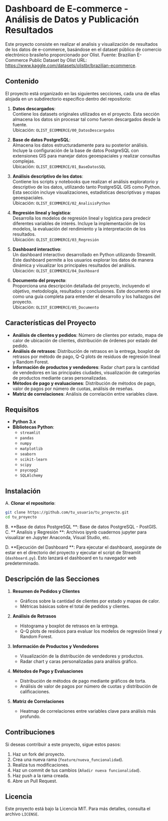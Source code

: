 # Dashboard de E-commerce - Análisis de Datos y  Publicación Resultados

Este proyecto consiste en realizar el analisis y visualización de resultados de los datos de e-commerce, basándose en el dataset público de comercio electrónico brasileño proporcionado por Olist. 
Fuente: Brazilian E-Commerce Public Dataset by Olist 
URL: https://www.kaggle.com/datasets/olistbr/brazilian-ecommerce.

## Contenido

El proyecto está organizado en las siguientes secciones, cada una de ellas alojada en un subdirectorio específico dentro del repositorio:

1. **Datos descargados**:  
   Contiene los datasets originales utilizados en el proyecto. Esta sección almacena los datos sin procesar tal como fueron descargados desde la fuente.  
   Ubicación: `OLIST_ECOMMERCE/00_DatosDescargados`

2. **Base de datos PostgreSQL**:  
   Almacena los datos estructuradamente para su posterior análisis. Incluye la configuración de la base de datos PostgreSQL con extensiones GIS para manejar datos geoespaciales y realizar consultas complejas.  
   Ubicación: `OLIST_ECOMMERCE/01_BaseDatosSQL`

3. **Análisis descriptivo de los datos**:  
   Contiene los scripts y notebooks que realizan el análisis exploratorio y descriptivo de los datos, utilizando tanto PostgreSQL GIS como Python. Esta sección incluye visualizaciones, estadísticas descriptivas y mapas geoespaciales.  
   Ubicación: `OLIST_ECOMMERCE/02_AnalisisPython`

4. **Regresión lineal y logística**:  
   Desarrolla los modelos de regresión lineal y logística para predecir diferentes variables de interés. Incluye la implementación de los modelos, la evaluación del rendimiento y la interpretación de los resultados.  
   Ubicación: `OLIST_ECOMMERCE/03_Regresión`

5. **Dashboard interactivo**:  
   Un dashboard interactivo desarrollado en Python utilizando Streamlit. Este dashboard permite a los usuarios explorar los datos de manera dinámica y visualizar los principales resultados del análisis.  
   Ubicación: `OLIST_ECOMMERCE/04_Dashboard`

6. **Documento del proyecto**:  
   Proporciona una descripción detallada del proyecto, incluyendo el objetivo, metodología, resultados y conclusiones. Este documento sirve como una guía completa para entender el desarrollo y los hallazgos del proyecto.  
   Ubicación: `OLIST_ECOMMERCE/05_Documento`

## Características del Proyecto

- **Análisis de clientes y pedidos**: Número de clientes por estado, mapa de calor de ubicación de clientes, distribución de órdenes por estado del pedido.
- **Análisis de retrasos**: Distribución de retrasos en la entrega, boxplot de retrasos por método de pago, Q-Q plots de residuos de regresión lineal y Random Forest.
- **Información de productos y vendedores**: Radar chart para la cantidad de vendedores en las principales ciudades, visualización de categorías de productos mediante caras personalizadas.
- **Métodos de pago y evaluaciones**: Distribución de métodos de pago, valor de pagos por número de cuotas, análisis de reseñas.
- **Matriz de correlaciones**: Análisis de correlación entre variables clave.

## Requisitos

- **Python 3.x**
- **Bibliotecas Python**:
  - `streamlit`
  - `pandas`
  - `numpy`
  - `matplotlib`
  - `seaborn`
  - `scikit-learn`
  - `scipy`
  - `psycopg2`
  - `SQLAlchemy`

## Instalación

A. **Clonar el repositorio**:
   ```bash
   git clone https://github.com/tu_usuario/tu_proyecto.git
   cd tu_proyecto
   ```
B. **Base de datos PostgreSQL **: 
    Base de datos PostgreSQL - PostGIS.   
C. ** Analisis y Regresión **:
    Archivos ipynb cuadernos jupyter para visualizar en Jupyter Anaconda, Visual Studio, etc.

D. **Ejecución del Dashboard **:
Para ejecutar el dashboard, asegúrate de estar en el directorio del proyecto y ejecutar el script de Streamlit (`dashboard.py`). Esto lanzará el dashboard en tu navegador web predeterminado.

## Descripción de las Secciones

1. **Resumen de Pedidos y Clientes**
   - Gráficos sobre la cantidad de clientes por estado y mapas de calor.
   - Métricas básicas sobre el total de pedidos y clientes.

2. **Análisis de Retrasos**
   - Histograma y boxplot de retrasos en la entrega.
   - Q-Q plots de residuos para evaluar los modelos de regresión lineal y Random Forest.

3. **Información de Productos y Vendedores**
   - Visualización de la distribución de vendedores y productos.
   - Radar chart y caras personalizadas para análisis gráfico.

4. **Métodos de Pago y Evaluaciones**
   - Distribución de métodos de pago mediante gráficos de torta.
   - Análisis de valor de pagos por número de cuotas y distribución de calificaciones.

5. **Matriz de Correlaciones**
   - Heatmap de correlaciones entre variables clave para análisis más profundo.

## Contribuciones

Si deseas contribuir a este proyecto, sigue estos pasos:

1. Haz un fork del proyecto.
2. Crea una nueva rama (`feature/nueva_funcionalidad`).
3. Realiza tus modificaciones.
4. Haz un commit de tus cambios (`Añadir nueva funcionalidad`).
5. Haz push a la rama creada.
6. Abre un Pull Request.

## Licencia

Este proyecto está bajo la Licencia MIT. Para más detalles, consulta el archivo `LICENSE`.
